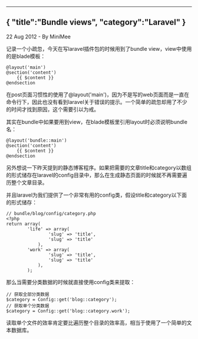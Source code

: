 -----
{
    "title":"Bundle views",
    "category":"Laravel"
}
-----

<p class="meta">22 Aug 2012 - By MiniMee</p>

记录一个小疏忽，今天在写laravel插件包的时候用到了bundle view，view中使用的是blade模板：

    @layout('main')
    @section('content')
        {{ $content }}
    @endsection

在post页面习惯性的使用了@layout('main')，因为不是写的web页面而是一直在命令行下，因此也没有看到laravel关于错误的提示。一个简单的疏忽却用了不少的时间才找到原因，这个需要引以为戒。

其实在bundle中如果要用到view，在blade模板里引用layout时必须说明bundle名：

    @layout('bundle::main')
    @section('content')
        {{ $content }}
    @endsection

另外想说一下昨天提到的静态博客程序。如果把需要的文章title和category以数组的形式储存在laravel的config目录中，那么在生成静态页面的时候就不再需要遍历整个文章目录。

并且laravel为我们提供了一个非常有用的config类，假设title和category以下面的形式储存：

    // bundle/blog/config/category.php
    <?php
    return array(
            'life' => array(
                    'slug' => 'title',
                    'slug' => 'title'
                ),
            'work' => array(
                    'slug' => 'title',
                    'slug' => 'title'
                ),
            );

那么当需要分类数据的时候就直接使用config类来提取：

    // 获取全部分类数据
    $category = Config::get('blog::category');
    // 获取单个分类数据
    $category = Config::get('blog::category.work');

读取单个文件的效率肯定要比遍历整个目录的效率高，相当于使用了一个简单的文本数据库。
